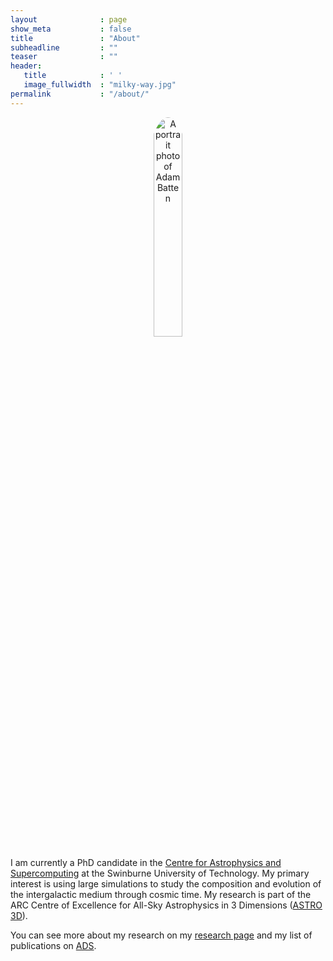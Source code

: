 ```yaml
---
layout              : page
show_meta           : false
title               : "About"
subheadline         : ""
teaser              : ""
header:
   title            : ' '
   image_fullwidth  : "milky-way.jpg"
permalink           : "/about/"
---
```



<div style="text-align: center;">
<img class="t60" src="{{ site.urlimg }}avatar.jpg" alt="A portrait photo of Adam Batten" height="30%" width="30%" style="border-radius: 50%">
</div>

I am currently a PhD candidate in the [Centre for Astrophysics and Supercomputing](https://astronomy.swin.edu.au/) at the Swinburne University of Technology.
My primary interest is using large simulations to study the composition and evolution of the intergalactic medium through cosmic time. 
My research is part of the ARC Centre of Excellence for All-Sky Astrophysics in 3 Dimensions ([ASTRO 3D](https://astro3d.org.au/)). 

You can see more about my research on my [research page](research.html) and my list of publications on <a href="https://ui.adsabs.harvard.edu/search/q=docs(library%2FJVI0wKk5ThW2taKTMT2oEQ)&sort=date%20desc%2C%20bibcode%20desc&p_=0">ADS</a>.

